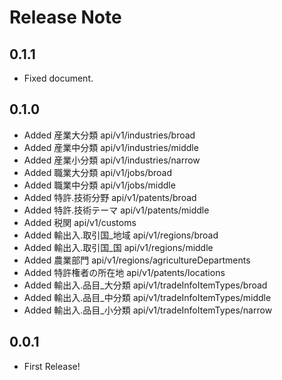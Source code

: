 # Release Note

## 0.1.1

- Fixed document.

## 0.1.0

- Added 産業大分類 api/v1/industries/broad
- Added 産業中分類 api/v1/industries/middle
- Added 産業小分類 api/v1/industries/narrow
- Added 職業大分類 api/v1/jobs/broad
- Added 職業中分類 api/v1/jobs/middle
- Added 特許.技術分野 api/v1/patents/broad
- Added 特許.技術テーマ api/v1/patents/middle
- Added 税関 api/v1/customs
- Added 輸出入.取引国\_地域 api/v1/regions/broad
- Added 輸出入.取引国\_国 api/v1/regions/middle
- Added 農業部門 api/v1/regions/agricultureDepartments
- Added 特許権者の所在地 api/v1/patents/locations
- Added 輸出入.品目\_大分類 api/v1/tradeInfoItemTypes/broad
- Added 輸出入.品目\_中分類 api/v1/tradeInfoItemTypes/middle
- Added 輸出入.品目\_小分類 api/v1/tradeInfoItemTypes/narrow

## 0.0.1

- First Release!
